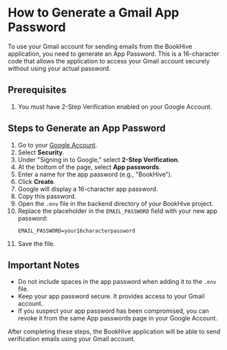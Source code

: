 # How to Generate a Gmail App Password

To use your Gmail account for sending emails from the BookHive application, you need to generate an App Password. This is a 16-character code that allows the application to access your Gmail account securely without using your actual password.

## Prerequisites
1. You must have 2-Step Verification enabled on your Google Account.

## Steps to Generate an App Password

1. Go to your [Google Account](https://myaccount.google.com/).
2. Select **Security**.
3. Under "Signing in to Google," select **2-Step Verification**.
4. At the bottom of the page, select **App passwords**.
5. Enter a name for the app password (e.g., "BookHive").
6. Click **Create**.
7. Google will display a 16-character app password. 
8. Copy this password.
9. Open the `.env` file in the backend directory of your BookHive project.
10. Replace the placeholder in the `EMAIL_PASSWORD` field with your new app password:
    ```
    EMAIL_PASSWORD=your16characterpassword
    ```
11. Save the file.

## Important Notes
- Do not include spaces in the app password when adding it to the `.env` file.
- Keep your app password secure. It provides access to your Gmail account.
- If you suspect your app password has been compromised, you can revoke it from the same App passwords page in your Google Account.

After completing these steps, the BookHive application will be able to send verification emails using your Gmail account.